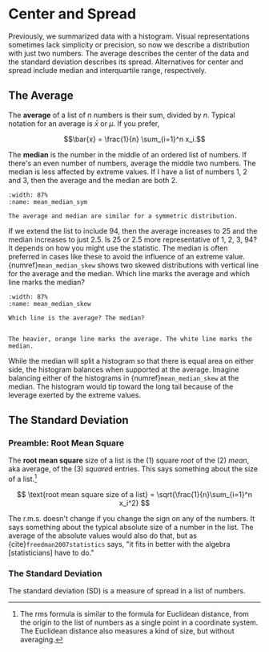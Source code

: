 # Center and Spread

Previously, we summarized data with a histogram. Visual representations sometimes lack simplicity or precision, so now we describe a distribution with just two numbers. The average describes the center of the data and the standard deviation describes its spread. Alternatives for center and spread include median and interquartile range, respectively. 

## The Average

The **average** of a list of $n$ numbers is their sum, divided by $n$. Typical notation for an average is $\bar{x}$ or $\mu$. If you prefer,

$$\bar{x} = \frac{1}{n} \sum_{i=1}^n x_i.$$

The **median** is the number in the middle of an ordered list of numbers. If there's an even number of numbers, average the middle two numbers. The median is less affected by extreme values. If I have a list of numbers 1, 2 and 3, then the average and the median are both 2. 

```{figure} images/hist_with_mean_median.svg
:width: 87%
:name: mean_median_sym

The average and median are similar for a symmetric distribution. 
```

If we extend the list to include 94, then the average increases to 25 and the median increases to just 2.5. Is 25 or 2.5 more representative of 1, 2, 3, 94? It depends on how you might use the statistic. The median is often preferred in cases like these to avoid the influence of an extreme value. {numref}`mean_median_skew` shows two skewed distributions with vertical line for the average and the median. Which line marks the average and which line marks the median?  


```{figure} images/skewed_hist_mean_median.svg
:width: 87%
:name: mean_median_skew

Which line is the average? The median? 
```

```{dropdown} Median vs Average

The heavier, orange line marks the average. The white line marks the median. 

```

While the median will split a histogram so that there is equal area on either side, the histogram balances when supported at the average. Imagine balancing either of the histograms in {numref}`mean_median_skew` at the median. The histogram would tip toward the long tail because of the leverage exerted by the extreme values. 


## The Standard Deviation

### Preamble: Root Mean Square

The **root mean square** size of a list is the (1) square *root* of the (2) *mean*, aka average, of the (3) *square*d entries. This says something about the size of a list.[^1]

[^1]: The rms formula is similar to the formula for Euclidean distance, from the origin to the list of numbers as a single point in a coordinate system. The Euclidean distance also measures a kind of size, but without averaging. 

$$ \text{root mean square size of a list} = \sqrt{\frac{1}{n}\sum_{i=1}^n x_i^2} $$

The r.m.s. doesn't change if you change the sign on any of the numbers. It says something about the typical absolute size of a number in the list. The average of the absolute values would also do that, but as {cite}`freedman2007statistics` says, "it fits in better with the algebra [statisticians] have to do."

### The Standard Deviation

The standard deviation (SD) is a measure of spread in a list of numbers. 